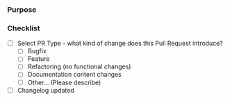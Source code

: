 ### Purpose

<!-- Describe the intention of the changes being proposed. What problem does it solve or functionality does it add? -->

### Checklist
- [ ] Select PR Type - what kind of change does this Pull Request introduce?
    - [ ] Bugfix
    - [ ] Feature
    - [ ] Refactoring (no functional changes)
    - [ ] Documentation content changes
    - [ ] Other... (Please describe)
- [ ] Changelog updated
